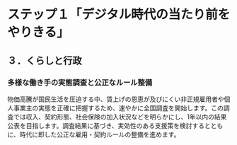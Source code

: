 # ステップ１「デジタル時代の当たり前をやりきる」

## ３．くらしと行政

### 多様な働き手の実態調査と公正なルール整備

物価高騰が国民生活を圧迫する中、賃上げの恩恵が及びにくい非正規雇用者や個人事業主の実態を正確に把握するため、速やかに全国調査を開始します。この調査では収入、契約形態、社会保険の加入状況などを明らかにし、1年以内の結果公表を目指します。調査結果に基づき、実効性のある支援策を検討するとともに、時代に即した公正な雇用・契約ルールの整備を進めます。
